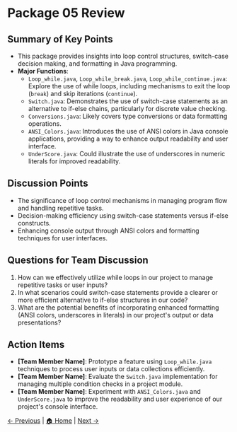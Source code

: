 # Package 05 Review

## Summary of Key Points
- This package provides insights into loop control structures, switch-case decision making, and formatting in Java programming.
- **Major Functions**:
  - `Loop_while.java`, `Loop_while_break.java`, `Loop_while_continue.java`: Explore the use of while loops, including mechanisms to exit the loop (`break`) and skip iterations (`continue`).
  - `Switch.java`: Demonstrates the use of switch-case statements as an alternative to if-else chains, particularly for discrete value checking.
  - `Conversions.java`: Likely covers type conversions or data formatting operations.
  - `ANSI_Colors.java`: Introduces the use of ANSI colors in Java console applications, providing a way to enhance output readability and user interface.
  - `UnderScore.java`: Could illustrate the use of underscores in numeric literals for improved readability.

## Discussion Points
- The significance of loop control mechanisms in managing program flow and handling repetitive tasks.
- Decision-making efficiency using switch-case statements versus if-else constructs.
- Enhancing console output through ANSI colors and formatting techniques for user interfaces.

## Questions for Team Discussion
1. How can we effectively utilize while loops in our project to manage repetitive tasks or user inputs?
2. In what scenarios could switch-case statements provide a clearer or more efficient alternative to if-else structures in our code?
3. What are the potential benefits of incorporating enhanced formatting (ANSI colors, underscores in literals) in our project's output or data presentations?

## Action Items
- **[Team Member Name]**: Prototype a feature using `Loop_while.java` techniques to process user inputs or data collections efficiently.
- **[Team Member Name]**: Evaluate the `Switch.java` implementation for managing multiple condition checks in a project module.
- **[Team Member Name]**: Experiment with `ANSI_Colors.java` and `UnderScore.java` to improve the readability and user experience of our project's console interface.


[← Previous](./Package_04_Review.md) | [🏠 Home](./README.md) | [Next →](./Package_06_Review.md)
